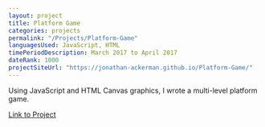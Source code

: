 ```yaml
---
layout: project
title: Platform Game
categories: projects
permalink: "/Projects/Platform-Game"
languagesUsed: JavaScript, HTML
timePeriodDescription: March 2017 to April 2017
dateRank: 1000
projectSiteUrl: "https://jonathan-ackerman.github.io/Platform-Game/"
---
```


Using JavaScript and HTML Canvas graphics, I wrote a multi-level platform game.

<a href = "{{ page.projectSiteUrl }}">Link to Project</a>